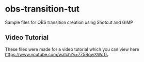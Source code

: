 # obs-transition-tut
Sample files for OBS transition creation using Shotcut and GIMP

## Video Tutorial
These files were made for a video tutorial which you can view here https://www.youtube.com/watch?v=7Z5RowXWcTs
